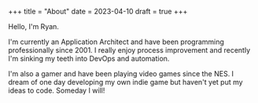 +++
title = "About"
date = 2023-04-10
draft = true
+++

Hello, I'm Ryan.

I'm currently an Application Architect and have been programming professionally
since 2001. I really enjoy process improvement and recently I'm sinking my teeth
into DevOps and automation.

I'm also a gamer and have been playing video games since the NES. I dream of one
day developing my own indie game but haven't yet put my ideas to code. Someday I
will!
